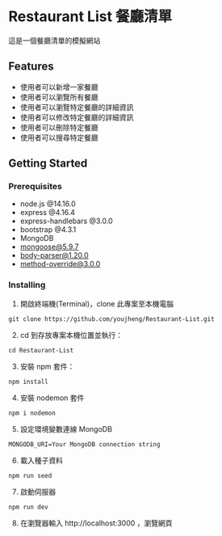 # Restaurant List 餐廳清單
這是一個餐廳清單的模擬網站

## Features
* 使用者可以新增一家餐廳
* 使用者可以瀏覽所有餐廳
* 使用者可以瀏覽特定餐廳的詳細資訊
* 使用者可以修改特定餐廳的詳細資訊
* 使用者可以刪除特定餐廳
* 使用者可以搜尋特定餐廳

## Getting Started

### Prerequisites
* node.js @14.16.0
* express @4.16.4
* express-handlebars @3.0.0
* bootstrap @4.3.1
* MongoDB
* mongoose@5.9.7
* body-parser@1.20.0
* method-override@3.0.0

### Installing
1. 開啟終端機(Terminal)，clone 此專案至本機電腦

```
git clone https://github.com/youjheng/Restaurant-List.git
```

2. cd 到存放專案本機位置並執行：

```
cd Restaurant-List
```

3. 安裝 npm 套件：

```
npm install
```

4. 安裝 nodemon 套件

```
npm i nodemon
```

5. 設定環境變數連線 MongoDB
```
MONGODB_URI=Your MongoDB connection string
```

6. 載入種子資料
```
npm run seed
```

7. 啟動伺服器

```
npm run dev
```

8. 在瀏覽器輸入 http://localhost:3000 ，瀏覽網頁